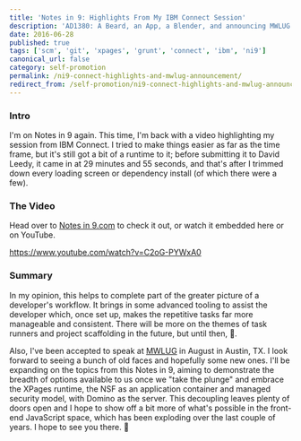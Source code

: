 ```yaml
---
title: 'Notes in 9: Highlights From My IBM Connect Session'
description: 'AD1380: A Beard, an App, a Blender, and announcing MWLUG session'
date: 2016-06-28
published: true
tags: ['scm', 'git', 'xpages', 'grunt', 'connect', 'ibm', 'ni9']
canonical_url: false
category: self-promotion
permalink: /ni9-connect-highlights-and-mwlug-announcement/
redirect_from: /self-promotion/ni9-connect-highlights-and-mwlug-announcement/
---
```


### Intro

I'm on Notes in 9 again. This time, I'm back with a video highlighting my session from IBM Connect. I tried to make things easier as far as the time frame, but it's still got a bit of a runtime to it; before submitting it to David Leedy, it came in at 29 minutes and 55 seconds, and that's after I trimmed down every loading screen or dependency install (of which there were a few).

### The Video

Head over to [Notes in 9.com](https://www.notesin9.com/2016/06/28/notesin9-191-a-beard-an-app-and-a-blender/) to check it out, or watch it embedded here or on YouTube.

https://www.youtube.com/watch?v=C2oG-PYWxA0

### Summary

In my opinion, this helps to complete part of the greater picture of a developer's workflow. It brings in some advanced tooling to assist the developer which, once set up, makes the repetitive tasks far more manageable and consistent. There will be more on the themes of task runners and project scaffolding in the future, but until then, 🍻.

Also, I've been accepted to speak at [MWLUG](https://www.mwlug.com/) in August in Austin, TX. I look forward to seeing a bunch of old faces and hopefully some new ones. I'll be expanding on the topics from this Notes in 9, aiming to demonstrate the breadth of options available to us once we "take the plunge" and embrace the XPages runtime, the NSF as an application container and managed security model, with Domino as the server. This decoupling leaves plenty of doors open and I hope to show off a bit more of what's possible in the front-end JavaScript space, which has been exploding over the last couple of years. I hope to see you there. 🍻
